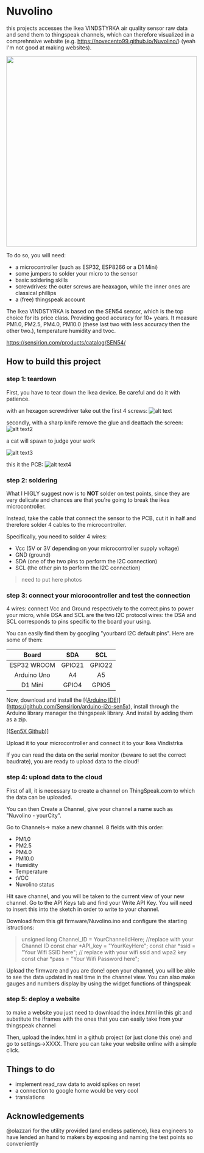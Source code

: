 # Nuvolino

this projects accesses the Ikea VINDSTYRKA air quality sensor raw data and send them to thingspeak channels, which can therefore visualized in a comprehnsive website (e.g. https://novecento99.github.io/Nuvolino/) (yeah I'm not good at making websites). 

<img src="Images/ikea.jpeg" width="500px">

To do so, you will need:
- a microcontroller (such as ESP32, ESP8266 or a D1 Mini)
- some jumpers to solder your micro to the sensor
- basic soldering skills
- screwdrives: the outer screws are heaxagon, while the inner ones are classical phillips
- a (free) thingspeak account


The Ikea VINDSTYRKA is based on the SEN54 sensor, which is the top choice for its price class. Providing good accuracy for 10+ years. It measure PM1.0, PM2.5, PM4.0, PM10.0 (these last two with less accuracy then the other two.), temperature humidity and tvoc.

https://sensirion.com/products/catalog/SEN54/

## How to build this project

### step 1: teardown 
First, you have to tear down the Ikea device. Be careful and do it with patience. 

with an hexagon screwdriver take out the first 4 screws:
![alt text](Images/first.png)

secondly, with a sharp knife remove the glue and deattach the screen:
![alt text2](Images/second.png)

a cat will spawn to judge your work

![alt text3](Images/cat.png)

this it the PCB:
![alt text4](Images/PCB.jpeg)

### step 2: soldering

What I HIGLY suggest now is to **NOT** solder on test points, since they are very delicate and chances are that you're going to break the ikea microcontroller. 

Instead, take the cable that connect the sensor to the PCB, cut it in half and therefore solder 4 cables to the microcontroller.

Specifically, you need to solder 4 wires:
- Vcc (5V or 3V depending on your microcontroller supply voltage)
- GND (ground)
- SDA (one of the two pins to perform the I2C connection)
- SCL (the other pin to perform the I2C connection)

> need to put here photos

### step 3: connect your microcontroller and test the connection

4 wires: connect Vcc and Ground respectively to the correct pins to power your micro, while DSA and SCL are the two I2C protocol wires: the DSA and SCL corresponds to pins specific to the board your using.

You can easily find them by googling "yourbard I2C default pins". Here are some of them:

|  **Board**  | **SDA** | **SCL** |
|:-----------:|:-------:|:-------:|
| ESP32 WROOM |  GPIO21 |  GPIO22 |
| Arduino Uno |    A4   |    A5   |
|   D1 Mini   |  GPIO4  |  GPIO5  |


Now, download and install the [([Arduino IDE](https://www.arduino.cc/en/software))](https://github.com/Sensirion/arduino-i2c-sen5x), install through the Arduino library manager the thingspeak library. 
And install by adding them as a zip.

[([Sen5X Github](https://github.com/Sensirion/arduino-i2c-sen5x))]

Upload it to your microcontroller and connect it to your Ikea Vindistrka

If you can read the data on the serial monitor (beware to set the correct baudrate), you are ready to upload data to the cloud!

### step 4: upload data to the cloud 
First of all, it is necessary to create a channel on ThingSpeak.com to which the data can be uploaded. 

You can then Create a Channel, give your channel a name such as "Nuvolino - yourCity".

Go to Channels-> make a new channel.
8 fields with this order:
- PM1.0
- PM2.5
- PM4.0
- PM10.0
- Humidity
- Temperature
- tVOC
- Nuvolino status

Hit save channel, and you will be taken to the current view of your new channel. Go to the API Keys tab and find your Write API Key. You will need to insert this into the sketch in order to write to your channel.

Download from this git firmware/Nuvolino.ino and 
configure the starting istructions:

>unsigned long Channel_ID = YourChannelIdHere;  //replace with your Channel ID
const char *API_key = "YourKeyHere";
const char *ssid = "Your Wifi SSID here";  // replace with your wifi ssid and wpa2 key
const char *pass = "Your Wifi Password here";

Upload the firmware and you are done! open your channel, you will be able to see the data updated in real time in the channel view. You can also make gauges and numbers display by using the widget functions of thingspeak

### step 5: deploy a website
to make a website you just need to download the index.html in this git and substitute the iframes with the ones that you can easily take from your thingspeak channel

Then, upload the index.html in a github project (or just clone this one) and go to settings->XXXX. There you can take your website online with a simple click. 

## Things to do
- implement read_raw data to avoid spikes on reset
- a connection to google home would be very cool
- translations 

## Acknowledgements

@olazzari for the utility provided (and endless patience), Ikea engineers to have lended an hand to makers by exposing and naming the test points so conveniently
